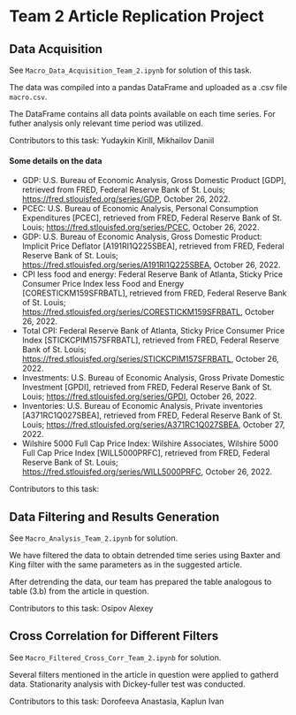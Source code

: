 # Team 2 Article Replication Project

## Data Acquisition
See `Macro_Data_Acquisition_Team_2.ipynb` for solution of this task.

The data was compiled into a pandas DataFrame and uploaded as a .csv file `macro.csv`.

The DataFrame contains all data points available on each time series. For futher analysis only relevant time period was utilized.

Contributors to this task: Yudaykin Kirill, Mikhailov Daniil 

#### Some details on the data
- GDP: U.S. Bureau of Economic Analysis, Gross Domestic Product [GDP], retrieved from FRED, Federal Reserve Bank of St. Louis; https://fred.stlouisfed.org/series/GDP, October 26, 2022.
- PCEC: U.S. Bureau of Economic Analysis, Personal Consumption Expenditures [PCEC], retrieved from FRED, Federal Reserve Bank of St. Louis; https://fred.stlouisfed.org/series/PCEC, October 26, 2022.
- GDP: U.S. Bureau of Economic Analysis, Gross Domestic Product: Implicit Price Deflator [A191RI1Q225SBEA], retrieved from FRED, Federal Reserve Bank of St. Louis; https://fred.stlouisfed.org/series/A191RI1Q225SBEA, October 26, 2022.
- CPI less food and energy: Federal Reserve Bank of Atlanta, Sticky Price Consumer Price Index less Food and Energy [CORESTICKM159SFRBATL], retrieved from FRED, Federal Reserve Bank of St. Louis; https://fred.stlouisfed.org/series/CORESTICKM159SFRBATL, October 26, 2022.
- Total CPI: Federal Reserve Bank of Atlanta, Sticky Price Consumer Price Index [STICKCPIM157SFRBATL], retrieved from FRED, Federal Reserve Bank of St. Louis; https://fred.stlouisfed.org/series/STICKCPIM157SFRBATL, October 26, 2022.
- Investments: U.S. Bureau of Economic Analysis, Gross Private Domestic Investment [GPDI], retrieved from FRED, Federal Reserve Bank of St. Louis; https://fred.stlouisfed.org/series/GPDI, October 26, 2022.
- Inventories: U.S. Bureau of Economic Analysis, Private inventories [A371RC1Q027SBEA], retrieved from FRED, Federal Reserve Bank of St. Louis; https://fred.stlouisfed.org/series/A371RC1Q027SBEA, October 27, 2022.
- Wilshire 5000 Full Cap Price Index: Wilshire Associates, Wilshire 5000 Full Cap Price Index [WILL5000PRFC], retrieved from FRED, Federal Reserve Bank of St. Louis; https://fred.stlouisfed.org/series/WILL5000PRFC, October 26, 2022.

Contributors to this task:

## Data Filtering and Results Generation
See `Macro_Analysis_Team_2.ipynb` for solution.

We have filtered the data to obtain detrended time series using Baxter and King filter with the same parameters as in the suggested article.

After detrending the data, our team has prepared the table analogous to table (3.b) from the article in question.

Contributors to this task: Osipov Alexey

## Cross Correlation for Different Filters
See `Macro_Filtered_Cross_Corr_Team_2.ipynb` for solution.

Several filters mentioned in the article in question were applied to gatherd data. Stationarity analysis with Dickey-fuller test was conducted.

Contributors to this task: Dorofeeva Anastasia, Kaplun Ivan




